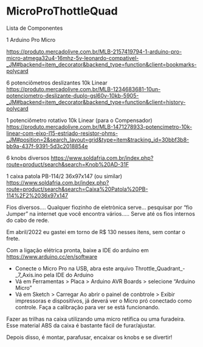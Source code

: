 # MicroProThottleQuad

Lista de Componentes

1 Arduino Pro Micro

https://produto.mercadolivre.com.br/MLB-2157419794-1-arduino-pro-micro-atmega32u4-16mhz-5v-leonardo-compativel-_JM#backend=item_decorator&backend_type=function&client=bookmarks-polycard


6 potenciômetros deslizantes 10k Linear
https://produto.mercadolivre.com.br/MLB-1234683681-10un-potenciometro-deslizante-duplo-gsl60v-10kb-5905-_JM#backend=item_decorator&backend_type=function&client=history-polycard

1 potenciômetro rotativo 10k Linear (para o Compensador)
https://produto.mercadolivre.com.br/MLB-1471278933-potencimetro-10k-linear-com-eixo-l15-estriado-resistor-ohms-_JM#position=2&search_layout=grid&type=item&tracking_id=30bbf3b8-bb9a-437f-9391-5d3c2018854e

6 knobs diversos
https://www.soldafria.com.br/index.php?route=product/search&search=Knob%20AD-31F

1 caixa patola PB-114/2 36x97x147 (ou similar)
https://www.soldafria.com.br/index.php?route=product/search&search=Caixa%20Patola%20PB-114%2F2%2036x97x147

Fios diversos…. Qualquer fiozinho de eletrònica serve… pesquisar por “fio Jumper” na internet que você encontra vários….. Serve até os fios internos do cabo de rede.

Em abril/2022 eu gastei em torno de R$ 130 nesses itens, sem contar o frete.


Com a ligação elétrica pronta, baixe a IDE do arduino em https://www.arduino.cc/en/software
- Conecte o Micro Pro na USB, abra este arquivo Throttle_Quadrant_-_7_Axis.ino  pela IDE do Arduino
- Vá em Ferramentas > Placa > Arduino AVR Boards > selecione “Arduino Micro”
- Vá em Sketch > Carregar
Ao abrir o painel de conbtrole > Exibir impressoras e dispositívos, já deverá ver o Micro pró conectado como controle.
Faça a calibração para ver se está funcionando.


Fazer as trilhas na caixa utilizando uma micro retífica ou uma furadeira. Esse material ABS da caixa é bastante fácil de furar/ajustar.

Depois disso, é montar, parafusar, encaixar os knobs e se divertir!
